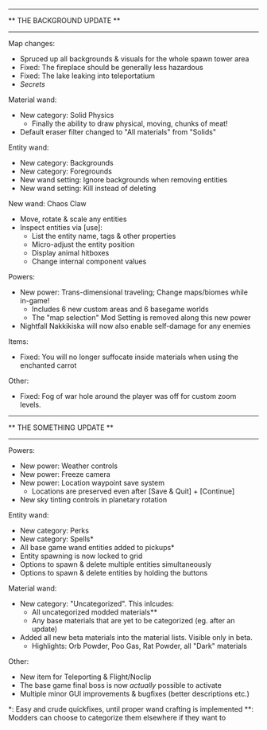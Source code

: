 ***************************
** THE BACKGROUND UPDATE **
***************************

Map changes:
  - Spruced up all backgrounds & visuals for the whole spawn tower area
  - Fixed: The fireplace should be generally less hazardous
  - Fixed: The lake leaking into teleportatium
  - *Secrets*

Material wand:
  - New category: Solid Physics
    - Finally the ability to draw physical, moving, chunks of meat!
  - Default eraser filter changed to "All materials" from "Solids"

Entity wand:
  - New category: Backgrounds
  - New category: Foregrounds
  - New wand setting: Ignore backgrounds when removing entities
  - New wand setting: Kill instead of deleting

New wand: Chaos Claw
  - Move, rotate & scale any entities
  - Inspect entities via [use]:
    - List the entity name, tags & other properties
    - Micro-adjust the entity position
    - Display animal hitboxes
    - Change internal component values

Powers:
  - New power: Trans-dimensional traveling; Change maps/biomes while in-game!
    - Includes 6 new custom areas and 6 basegame worlds
    - The "map selection" Mod Setting is removed along this new power
  - Nightfall Nakkikiska will now also enable self-damage for any enemies

Items:
  - Fixed: You will no longer suffocate inside materials when using the enchanted carrot

Other:
  - Fixed: Fog of war hole around the player was off for custom zoom levels.



**************************
** THE SOMETHING UPDATE **
**************************

Powers:
  - New power: Weather controls
  - New power: Freeze camera
  - New power: Location waypoint save system
    - Locations are preserved even after [Save & Quit] + [Continue]
  - New sky tinting controls in planetary rotation

Entity wand:
  - New category: Perks
  - New category: Spells*
  - All base game wand entities added to pickups*
  - Entity spawning is now locked to grid
  - Options to spawn & delete multiple entities simultaneously
  - Options to spawn & delete entities by holding the buttons

Material wand:
  - New category: "Uncategorized". This inlcudes:
    - All uncategorized modded materials**
    - Any base materials that are yet to be categorized (eg. after an update)
  - Added all new beta materials into the material lists. Visible only in beta.
    - Highlights: Orb Powder, Poo Gas, Rat Powder, all "Dark" materials

Other:
  - New item for Teleporting & Flight/Noclip
  - The base game final boss is now *actually* possible to activate
  - Multiple minor GUI improvements & bugfixes (better descriptions etc.)


*: Easy and crude quickfixes, until proper wand crafting is implemented
**: Modders can choose to categorize them elsewhere if they want to
